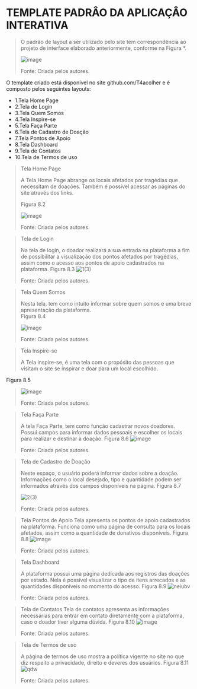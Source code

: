 # TEMPLATE PADRÂO DA APLICAÇÂO INTERATIVA 

> O padrão de layout a ser utilizado pelo site tem correspondência ao projeto de interface elaborado anteriormente, conforme na Figura *. 
>
> ![image](https://user-images.githubusercontent.com/102244252/193481968-e550a1ac-8d7c-4a74-a505-5fb912b42ca6.png)
>
>Fonte: Criada pelos autores.

O template criado está disponível no site github.com/T4acolher e é composto pelos seguintes layouts:  

- 1.Tela Home Page 
- 2.Tela de Login 
- 3.Tela Quem Somos  
- 4.Tela Inspire-se 
- 5.Tela Faça Parte  
- 6.Tela de Cadastro de Doação 
- 7.Tela Pontos de Apoio 
- 8.Tela Dashboard 
- 9.Tela de Contatos 
- 10.Tela de Termos de uso


> Tela Home Page
> 
>  A Tela Home Page abrange os locais afetados por tragédias que necessitam de doações. Também é possível acessar as páginas do site através dos links. 
>  
> Figura 8.2
> 
>![image](https://user-images.githubusercontent.com/102244252/193482048-a9e46293-423f-48bc-ad0c-30f48c23f36a.png)
>
>Fonte: Criada pelos autores.


>Tela de Login 
>
>Na tela de login, o doador realizará a sua entrada na plataforma a fim de possibilitar a visualização dos pontos afetados por tragédias, assim como o acesso aos pontos de apoio cadastrados na plataforma. 
>Figura 8.3 
>![1(3)](https://user-images.githubusercontent.com/102244252/198895661-a65494a5-7ea0-469d-b8f4-9a2f2da39f42.png)
>
>Fonte: Criada pelos autores.

> Tela Quem Somos
> 
>Nesta tela, tem como intuito informar sobre quem somos e uma breve apresentação da plataforma.  
>Figura 8.4 
>
>![image](https://user-images.githubusercontent.com/102244252/193482276-48353b4d-5f44-4eb6-8a8a-42fac2640010.png)
>
>Fonte: Criada pelos autores.

> Tela Inspire-se
> 
> A Tela inspire-se, é uma tela com o propósito das pessoas que visitam o site se inspirar e doar para um local escolhido. 

 Figura 8.5 

>![image](https://user-images.githubusercontent.com/102244252/193482083-5dca7c28-25f0-4ba0-81be-cef007450781.png)
>
>Fonte: Criada pelos autores.

> Tela Faça Parte 
> 
>A tela Faça Parte, tem como função cadastrar novos doadores. Possui campos para informar dados pessoais e escolher os locais para realizar e destinar a doação. 
>Figura 8.6 
>![image](https://user-images.githubusercontent.com/102244252/193482242-413480da-5520-4a14-a317-99fd7edb9c84.png)
>
>Fonte: Criada pelos autores.


> Tela de Cadastro de Doação 
>
> Neste espaço, o usuário poderá informar dados sobre a doação. Informações como o local desejado, tipo e quantidade podem ser informados através dos campos disponíveis na página. 
> Figura 8.7 
>
> ![2(3)](https://user-images.githubusercontent.com/102244252/198895495-ce72bf2b-a3f1-47ce-bba3-c79ad4e5b0b4.png)
>
>Fonte: Criada pelos autores.



> Tela Pontos de Apoio
>Tela apresenta os pontos de apoio cadastrados na plataforma. Funciona como uma página de consulta para os locais afetados, assim como a quantidade de donativos disponíveis.
> Figura 8.8 
>![image](https://user-images.githubusercontent.com/102244252/193482285-5fb5ec02-868e-4f65-830a-9a30ed8e3344.png)
>
>Fonte: Criada pelos autores.
>

>Tela Dashboard 
>
>A plataforma possui uma página dedicada aos registros das doações por estado. Nela é possível visualizar o tipo de itens arrecados e as quantidades disponíveis no momento do acesso.
>Figura 8.9 
>![neiubv](https://user-images.githubusercontent.com/102244252/198898831-8a179994-885c-4808-8bf2-b296764df7ed.png)
>
>Fonte: Criada pelos autores.


> Tela de Contatos
>Tela de contatos apresenta as informações necessárias para entrar em contato diretamente com a plataforma, caso o doador tiver alguma dúvida. 
>Figura 8.10 
>![image](https://user-images.githubusercontent.com/102244252/193482304-d3a8a76e-05a5-4df2-a8d5-487847f40f28.png)
>
>Fonte: Criada pelos autores.



>Tela de Termos de uso  
>
>A página de termos de uso mostra a política vigente no site no que diz respeito a privacidade, direito e deveres dos usuários. 
>Figura 8.11
>![qdw](https://user-images.githubusercontent.com/102244252/198897999-da2b46ab-c6a7-46b1-88e9-e39537c78c8a.png)
>
>Fonte: Criada pelos autores.


